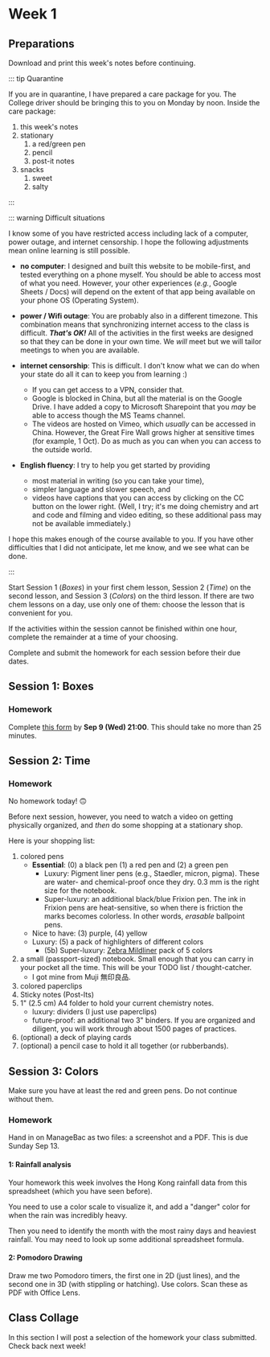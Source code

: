 # Week 1

## Preparations

Download and print this week's notes before continuing.

<Foldable>

::: tip Quarantine

If you are in quarantine, I have prepared a care package for you.  The College driver should be bringing this to you on Monday by noon.  Inside the care package:
  1. this week's notes
  2. stationary
     1. a red/green pen
     2. pencil
     3. post-it notes
  3. snacks
     1. sweet
     2. salty

:::

</Foldable>

<Foldable>

::: warning Difficult situations

I know some of you have restricted access including lack of a computer, power outage, and internet censorship.  I hope the following adjustments mean online learning is still possible.

* **no computer**: I designed and built this website to be mobile-first, and tested everything on a phone myself.  You should be able to access most of what you need.  However, your other experiences (*e.g.*, Google Sheets / Docs) will depend on the extent of that app being available on your phone OS (Operating System).

* **power / Wifi outage**: You are probably also in a different timezone.  This combination means that synchronizing internet access to the class is difficult.  ***That's OK!***  All of the activities in the first weeks are designed so that they can be done in your own time.  We *will* meet but we will tailor meetings to when you are available.

* **internet censorship**: This is difficult.  I don't know what we can do when your state do all it can to keep you from learning :)  
  * If you can get access to a VPN, consider that. 
  * Google is blocked in China, but all the material is on the Google Drive.  I have added a copy to Microsoft Sharepoint that you *may* be able to access though the MS Teams channel.  
  * The videos are hosted on Vimeo, which *usually* can be accessed in China. However, the Great Fire Wall grows higher at sensitive times (for example, 1 Oct).  Do as much as you can when you can access to the outside world.

* **English fluency**: I try to help you get started by providing
  * most material in writing (so you can take your time), 
  * simpler language and slower speech, and
  * videos have captions that you can access by clicking on the CC button on the lower right.  (Well, I try; it's me doing chemistry and art and code and filming and video editing, so these additional pass may not be available immediately.)

I hope this makes enough of the course available to you.  If you have other difficulties that I did not anticipate, let me know, and we see what can be done.

:::

</Foldable>

Start Session 1 (*Boxes*) in your first chem lesson, Session 2 (*Time*) on the second lesson, and Session 3 (*Colors*) on the third lesson.  If there are two chem lessons on a day, use only one of them: choose the lesson that is convenient for you.

If the activities within the session cannot be finished within one hour, complete the remainder at a time of your choosing.

Complete and submit the homework for each session before their due dates.

## Session 1: Boxes

<puzzle-WhatYouWillLearn />
<puzzle-GoogleFolders />
<puzzle-GoogleSheetsSetupUI />

### Homework

Complete [this form](https://airtable.com/shrZvFqT2cXIdPRG1) by **Sep 9 (Wed) 21:00**.  This should take no more than 25 minutes.

## Session 2: Time

<puzzle-GoogleCalendar />
<puzzle-PomodoroMethod />
<puzzle-UnitConversion />
<puzzle-SIUnitsScientificNotation />
<puzzle-GoogleSheetsFormula />

### Homework

No homework today! 🙃

Before next session, however, you need to watch a video on getting physically organized, and *then* do some shopping at a stationary shop.  

<Vimeo vid='288282144' name="StephanieAudreyStudySkills" />

Here is your shopping list:

1. colored pens
   * **Essential**: (0) a black pen (1) a red pen and (2) a green pen
     * Luxury: Pigment liner pens (e.g., Staedler, micron, pigma).  These are water- and chemical-proof once they dry.  0.3 mm is the right size for the notebook.
     * Super-luxury: an additional black/blue Frixion pen.  The ink in Frixion pens are heat-sensitive, so when there is friction the marks becomes colorless.  In other words, *erasable* ballpoint pens.
   * Nice to have: (3) purple, (4) yellow
   * Luxury: (5) a pack of highlighters of different colors
     * (5b) Super-luxury: [Zebra Mildliner](https://www.zebrapen.com/product/mildliner/) pack of 5 colors
2. a small (passport-sized) notebook.  Small enough that you can carry in your pocket all the time.  This will be your TODO list / thought-catcher.
   * I got mine from Muji 無印良品.
3. colored paperclips
4. Sticky notes (Post-Its)
5. 1" (2.5 cm) A4 folder to hold your current chemistry notes.
   * luxury: dividers (I just use paperclips)
   * future-proof: an additional two 3" binders.  If you are organized and diligent, you will work through about 1500 pages of practices.
6. (optional) a deck of playing cards
7. (optional) a pencil case to hold it all together (or rubberbands).

## Session 3: Colors

Make sure you have at least the red and green pens.  Do not continue without them.

<puzzle-ColorUsage />
<puzzle-GoogleSheetsCondFormat />
<puzzle-TodoList />

### Homework

Hand in on ManageBac as two files: a screenshot and a PDF.  This is due Sunday Sep 13.

#### 1: Rainfall analysis

Your homework this week involves the Hong Kong rainfall data from this spreadsheet (which you have seen before).

You need to use a color scale to visualize it, and add a "danger" color for when the rain was incredibly heavy.

Then you need to identify the month with the most rainy days and heaviest rainfall.  You may need to look up some additional spreadsheet formula.

#### 2: Pomodoro Drawing

Draw me two Pomodoro timers, the first one in 2D (just lines), and the second one in 3D (with stippling or hatching).  Use colors.  Scan these as PDF with Office Lens.

## Class Collage

In this section I will post a selection of the homework your class submitted.  Check back next week!